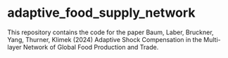 # adaptive_food_supply_network

This repository contains the code for the paper Baum, Laber, Bruckner, Yang, Thurner, Klimek (2024) Adaptive Shock Compensation in the Multi-layer Network of Global Food Production and Trade.
